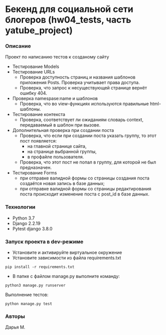 # Бекенд для социальной сети блогеров (hw04_tests, часть yatube_project)

### Описание
Проект по написанию тестов к созданому сайту

- Тестирование Models
- Тестирование URLs
  - Проверка доступность страниц и названия шаблонов приложения Posts. Проверка учитывает права доступа.
  - Проверка, что запрос к несуществующей странице вернёт ошибку 404.
- Проверка namespase:name и шаблонов
  - Проверка, что во view-функциях используются правильные html-шаблоны.
- Тестирование контекста
  - Проверка, соответствует ли ожиданиям словарь context, передаваемый в шаблон при вызове.
- Дополнительная проверка при создании поста
  - Проверка, что если при создании поста указать группу, то этот пост появляется:
    - на главной странице сайта,
    - на странице выбранной группы,
    - в профайле пользователя.
  - Проверка, что этот пост не попал в группу, для которой не был предназначен.
- Тестирование Forms
  - при отправке валидной формы со страницы создания поста создаётся новая запись в базе данных;
  - при отправке валидной формы со страницы редактирования поста происходит изменение поста с post_id в базе данных.

### Технологии
- Python 3.7
- Django 2.2.19
- Pytest django 3.8.0
### Запуск проекта в dev-режиме
- Установите и активируйте виртуальное окружение
- Установите зависимости из файла requirements.txt
```
pip install -r requirements.txt
``` 
- В папке с файлом manage.py выполните команду:
```
python3 manage.py runserver
```

Выполнение тестов:
```
python manage.py test
```
### Авторы
Дарья М.
